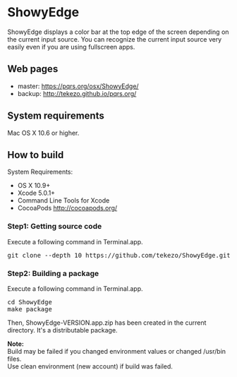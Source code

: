 ShowyEdge
=========

ShowyEdge displays a color bar at the top edge of the screen depending on the current input source.
You can recognize the current input source very easily even if you are using fullscreen apps.


Web pages
---------

* master: https://pqrs.org/osx/ShowyEdge/
* backup: http://tekezo.github.io/pqrs.org/


System requirements
-------------------
Mac OS X 10.6 or higher.


How to build
------------

System Requirements:

* OS X 10.9+
* Xcode 5.0.1+
* Command Line Tools for Xcode
* CocoaPods http://cocoapods.org/

### Step1: Getting source code

Execute a following command in Terminal.app.

<pre>
git clone --depth 10 https://github.com/tekezo/ShowyEdge.git
</pre>

### Step2: Building a package

Execute a following command in Terminal.app.

<pre>
cd ShowyEdge
make package
</pre>

Then, ShowyEdge-VERSION.app.zip has been created in the current directory.
It's a distributable package.


**Note:**<br />
Build may be failed if you changed environment values or changed /usr/bin files.<br />
Use clean environment (new account) if build was failed.
